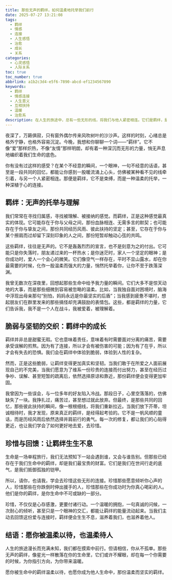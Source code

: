 ```yaml
---
title: 那些无声的羁绊，如何温柔地托举我们前行
date: 2025-07-27 13:21:08
tags:
  - 羁绊
  - 情感
  - 连接
  - 人生感悟
  - 治愈
  - 成长
  - 关系
categories:
  - 心灵感悟
  - 人际关系
toc: true
toc_number: true
abbrlink: a1b2c3d4-e5f6-7890-abcd-ef1234567890
keywords:
  - 羁绊
  - 情感连接
  - 人生意义
  - 互相扶持
  - 温暖
  - 治愈系
description: 在人生的旅途中，总有一些无形的线，将我们与他人紧密相连。它们是羁绊，是那些不言而喻的理解，是风雨同舟的陪伴，是跌倒时伸出的手。这篇文章，将带你一同感受这些深藏于心的连接，它们如何温柔地托举我们，给予我们前行的力量，并教会我们如何去爱与被爱。
---
```


夜深了，万籁俱寂，只有窗外偶尔传来风吹树叶的沙沙声。这样的时刻，心绪总是格外宁静，也格外容易沉淀。今晚，我想和你聊聊一个词——“羁绊”。它不像“爱”那样炽热，不像“友情”那样明朗，却有着一种深沉而无形的力量，悄无声息地编织着我们生命的底色。

你有没有过这样的感受？在某个不经意的瞬间，一个眼神，一句不经意的话语，甚至是一段共同的回忆，都能让你感到一股暖流涌上心头，仿佛被某种看不见的线牵引着，与另一个人紧密相连。那便是羁绊，它不是束缚，而是一种温柔的托举，一种深植于心的连接。

## 羁绊：无声的托举与理解

我们常常在寻找归属感，寻找被理解、被接纳的感觉。而羁绊，正是这种感觉最真实的体现。它可能存在于你与父母之间，那份血脉相连、无需多言的默契；也可能存在于你与挚友之间，那份共同经历风雨、彼此扶持的坚定；甚至，它存在于你与某个擦肩而过却留下深刻印象的人之间，那份短暂却触动心弦的共鸣。

这些羁绊，往往是无声的。它不是轰轰烈烈的宣言，也不是刻意为之的付出。它可能只是你失落时，朋友递过来的一杯热水；是你迷茫时，家人一个坚定的眼神；是你成功时，爱人一个会心的微笑。它们像空气一样存在，平时不显山露水，却在你最需要的时候，化作一股温柔而强大的力量，悄然托举着你，让你不至于跌落深渊。

我曾无数次在深夜里，回想起那些生命中给予我力量的瞬间。它们大多不是惊天动地的大事，而是那些细微到容易被忽略的温柔。比如，当我独自面对困境时，脑海中浮现出母亲那句“别怕，妈妈永远是你最坚实的后盾”；当我感到疲惫不堪时，想起朋友们在群里发来的那些搞怪却充满鼓励的表情包。这些，都是羁绊的力量，它们告诉我，我不是一个人在战斗，我被爱着，被理解着。

## 脆弱与坚韧的交织：羁绊中的成长

羁绊并非总是甜蜜无瑕。它也意味着责任，意味着有时需要面对分离的痛苦，需要承受误解的煎熬。因为有了连接，所以才会有被伤害的可能；因为有了在乎，所以才会有失去的恐惧。我们会在羁绊中体验到脆弱，体验到人性的复杂。

然而，正是这些脆弱，让羁绊变得更加真实和坚韧。当我们敢于在所爱之人面前展现自己的不完美，当我们愿意为了维系一份珍贵的连接而付出努力，甚至在经历过争吵、误解、甚至短暂的疏离后，依然选择原谅和靠近，那份羁绊便会变得更加牢固。

我曾因为一些误会，与一位多年的好友陷入冷战。那段日子，心里空落落的，仿佛缺失了一块。我挣扎过，痛苦过，甚至想过就此放弃。但最终，是那些共同的回忆，那些彼此扶持的瞬间，像一根根细线，将我们重新拉近。当我们放下芥蒂，坦诚相待时，我才发现，原来真正的羁绊，是经得起考验的。它不是一帆风顺的童话，而是历经风雨后依然选择并肩前行的勇气。每一次的修复，都让我们的心贴得更近，也让我们学会了如何更好地去爱，去珍惜。

## 珍惜与回馈：让羁绊生生不息

生命是一场单程旅行，我们无法预知下一站会遇到谁，又会与谁告别。但那些已经存在于我们生命中的羁绊，却是我们最宝贵的财富。它们是我们在世间行走的底气，是我们抵御孤独的铠甲。

所以，请你，也请我，学会去珍惜这些无形的连接。珍惜那些愿意倾听你心声的人，珍惜那些在你跌倒时伸出援手的人，珍惜那些在你成功时为你真心喝彩的人。他们是你的羁绊，是你生命中不可或缺的一部分。

珍惜，不仅仅是心存感激，更要付诸行动。一个温暖的拥抱，一句真诚的问候，一次耐心的倾听，甚至只是一个眼神的交汇，都能让羁绊的能量流动起来。当我们主动去回馈这份爱与连接时，羁绊便会生生不息，滋养着我们，也滋养着他人。

## 结语：愿你被温柔以待，也温柔待人

人生的旅途漫长而充满未知，我们都在摸索中前行。但请相信，你从不孤单。那些无声的羁绊，像星光一样散落在你的生命里，它们或许不耀眼，却在每一个你需要的时候，为你指引方向，为你带来温暖。

愿你被生命中的羁绊温柔以待，也愿你成为他人生命中，那份温柔而坚实的羁绊。